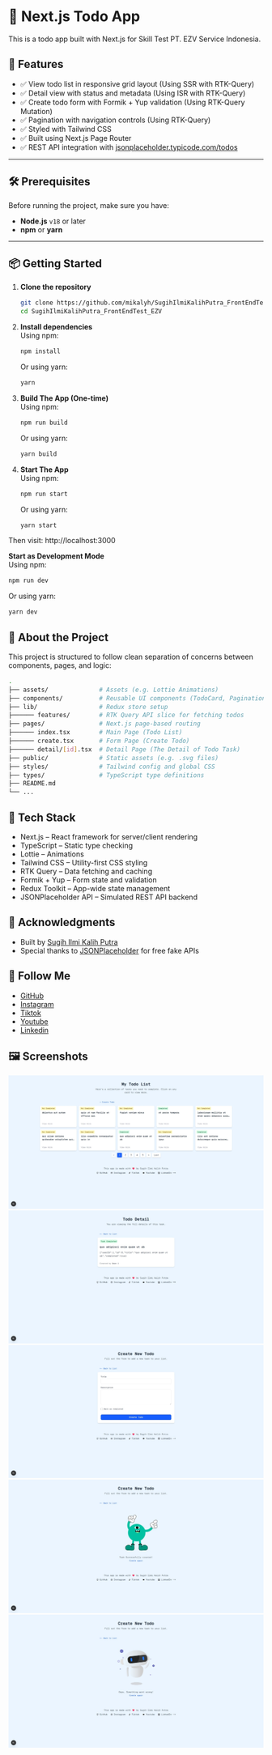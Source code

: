 # 📝 Next.js Todo App

This is a todo app built with Next.js for Skill Test PT. EZV Service Indonesia.

## 🚀 Features

- ✅ View todo list in responsive grid layout  (Using SSR with RTK-Query)
- ✅ Detail view with status and metadata  (Using ISR with RTK-Query)
- ✅ Create todo form with Formik + Yup validation  (Using RTK-Query Mutation)
- ✅ Pagination with navigation controls  (Using RTK-Query)
- ✅ Styled with Tailwind CSS  
- ✅ Built using Next.js Page Router  
- ✅ REST API integration with [jsonplaceholder.typicode.com/todos](https://jsonplaceholder.typicode.com/todos)

---

## 🛠️ Prerequisites

Before running the project, make sure you have:

- **Node.js** `v18` or later  
- **npm** or **yarn**

---

## 📦 Getting Started

1. **Clone the repository**  
   ```bash
   git clone https://github.com/mikalyh/SugihIlmiKalihPutra_FrontEndTest_EZV.git
   cd SugihIlmiKalihPutra_FrontEndTest_EZV
   ```

2. **Install dependencies**  
    Using npm:
   ```bash
   npm install
   ```
    Or using yarn:
   ```bash
   yarn
   ```
3. **Build The App (One-time)**   
    Using npm:
   ```bash
   npm run build
   ```
    Or using yarn:
   ```bash
   yarn build
   ```
4. **Start The App**   
    Using npm:
   ```bash
   npm run start
   ```
    Or using yarn:
   ```bash
   yarn start
   ```
Then visit: http://localhost:3000

**Start as Development Mode**   
Using npm:
   ```bash
   npm run dev
   ```
   
Or using yarn:
   ```bash
   yarn dev
   ```
## 📂 About the Project

This project is structured to follow clean separation of concerns between components, pages, and logic:
```bash
.
├── assets/              # Assets (e.g. Lottie Animations)
├── components/          # Reusable UI components (TodoCard, Pagination, Footer, etc.)
├── lib/                 # Redux store setup
├────── features/        # RTK Query API slice for fetching todos
├── pages/               # Next.js page-based routing
├────── index.tsx        # Main Page (Todo List)
├────── create.tsx       # Form Page (Create Todo)
├────── detail/[id].tsx  # Detail Page (The Detail of Todo Task)
├── public/              # Static assets (e.g. .svg files)
├── styles/              # Tailwind config and global CSS
├── types/               # TypeScript type definitions
├── README.md
└── ...
```

## 🧰 Tech Stack

- Next.js – React framework for server/client rendering
- TypeScript – Static type checking
- Lottie – Animations
- Tailwind CSS – Utility-first CSS styling
- RTK Query – Data fetching and caching
- Formik + Yup – Form state and validation
- Redux Toolkit – App-wide state management
- JSONPlaceholder API – Simulated REST API backend

## 🙏 Acknowledgments
- Built by [Sugih Ilmi Kalih Putra](https://github.com/Mikalyh) 
- Special thanks to [JSONPlaceholder](https://jsonplaceholder.typicode.com) for free fake APIs

## 💖 Follow Me
- [GitHub](https://github.com/Mikalyh) 
- [Instagram](https://www.instagram.com/mikalyh_/) 
- [Tiktok](https://www.tiktok.com/@_mikalyh) 
- [Youtube](https://www.youtube.com/@mikalyh) 
- [Linkedin](https://www.linkedin.com/in/sugih-ilmi-kalih-putra-8a19a0185/) 

## 🖼️ Screenshots
![S1.](/assets/images/ss_1.jpeg)
![S2.](/assets/images/ss_2.jpeg)
![S3.](/assets/images/ss_3.jpeg)
![S4.](/assets/images/ss_4.jpeg)
![S5.](/assets/images/ss_5.jpeg)